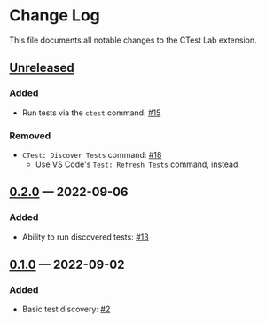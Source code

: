 <!-- markdownlint-disable MD024 -->

# Change Log

This file documents all notable changes to the CTest Lab extension.

## [Unreleased]

### Added

- Run tests via the `ctest` command:
  [#15](https://github.com/brobeson/ctest-lab/issues/15)

### Removed

- `CTest: Discover Tests` command:
  [#18](https://github.com/brobeson/ctest-lab/issues/18)
  - Use VS Code's `Test: Refresh Tests` command, instead.

## [0.2.0] — 2022-09-06

### Added

- Ability to run discovered tests:
  [#13](https://github.com/brobeson/ctest-lab/issues/13)

## [0.1.0] — 2022-09-02

### Added

- Basic test discovery: [#2](https://github.com/brobeson/ctest-lab/issues/2)

[unreleased]: https://github.com/brobeson/ctest-lab/compare/v0.2.0...HEAD
[0.2.0]: https://github.com/brobeson/ctest-lab/compare/v0.1.0...v0.2.0
[0.1.0]:
  https://github.com/brobeson/ctest-lab/compare/2e0e350936d6e22192fe289864c565795f6b7924...v0.1.0
